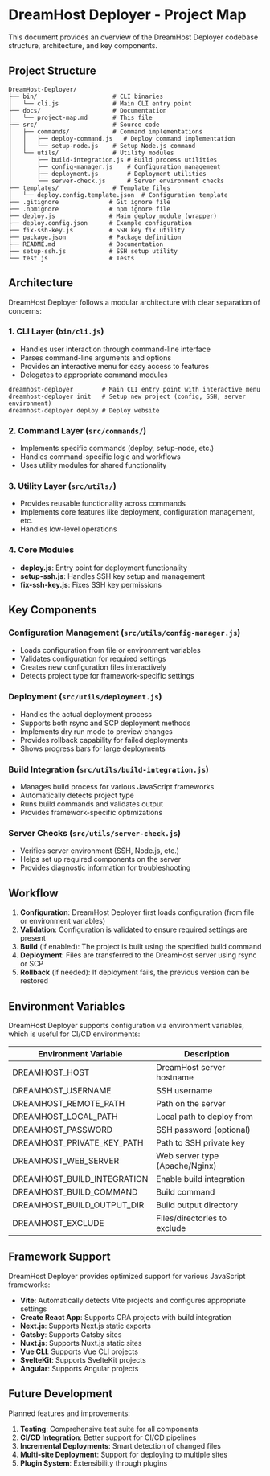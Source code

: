 # DreamHost Deployer - Project Map

This document provides an overview of the DreamHost Deployer codebase structure, architecture, and key components.

## Project Structure

```
DreamHost-Deployer/
├── bin/                     # CLI binaries
│   └── cli.js               # Main CLI entry point
├── docs/                    # Documentation
│   └── project-map.md       # This file
├── src/                     # Source code
│   ├── commands/            # Command implementations
│   │   ├── deploy-command.js   # Deploy command implementation
│   │   └── setup-node.js    # Setup Node.js command
│   └── utils/               # Utility modules
│       ├── build-integration.js # Build process utilities
│       ├── config-manager.js    # Configuration management
│       ├── deployment.js        # Deployment utilities
│       └── server-check.js      # Server environment checks
├── templates/               # Template files
│   └── deploy.config.template.json  # Configuration template
├── .gitignore              # Git ignore file
├── .npmignore              # npm ignore file
├── deploy.js               # Main deploy module (wrapper)
├── deploy.config.json      # Example configuration
├── fix-ssh-key.js          # SSH key fix utility
├── package.json            # Package definition
├── README.md               # Documentation
├── setup-ssh.js            # SSH setup utility
└── test.js                 # Tests
```

## Architecture

DreamHost Deployer follows a modular architecture with clear separation of concerns:

### 1. CLI Layer (`bin/cli.js`)

- Handles user interaction through command-line interface
- Parses command-line arguments and options
- Provides an interactive menu for easy access to features
- Delegates to appropriate command modules

```
dreamhost-deployer        # Main CLI entry point with interactive menu
dreamhost-deployer init   # Setup new project (config, SSH, server environment)
dreamhost-deployer deploy # Deploy website
```

### 2. Command Layer (`src/commands/`)

- Implements specific commands (deploy, setup-node, etc.)
- Handles command-specific logic and workflows
- Uses utility modules for shared functionality

### 3. Utility Layer (`src/utils/`)

- Provides reusable functionality across commands
- Implements core features like deployment, configuration management, etc.
- Handles low-level operations

### 4. Core Modules

- **deploy.js**: Entry point for deployment functionality
- **setup-ssh.js**: Handles SSH key setup and management
- **fix-ssh-key.js**: Fixes SSH key permissions

## Key Components

### Configuration Management (`src/utils/config-manager.js`)

- Loads configuration from file or environment variables
- Validates configuration for required settings
- Creates new configuration files interactively
- Detects project type for framework-specific settings

### Deployment (`src/utils/deployment.js`)

- Handles the actual deployment process
- Supports both rsync and SCP deployment methods
- Implements dry run mode to preview changes
- Provides rollback capability for failed deployments
- Shows progress bars for large deployments

### Build Integration (`src/utils/build-integration.js`)

- Manages build process for various JavaScript frameworks
- Automatically detects project type
- Runs build commands and validates output
- Provides framework-specific optimizations

### Server Checks (`src/utils/server-check.js`)

- Verifies server environment (SSH, Node.js, etc.)
- Helps set up required components on the server
- Provides diagnostic information for troubleshooting

## Workflow

1. **Configuration**: DreamHost Deployer first loads configuration (from file or environment variables)
2. **Validation**: Configuration is validated to ensure required settings are present
3. **Build** (if enabled): The project is built using the specified build command
4. **Deployment**: Files are transferred to the DreamHost server using rsync or SCP
5. **Rollback** (if needed): If deployment fails, the previous version can be restored

## Environment Variables

DreamHost Deployer supports configuration via environment variables, which is useful for CI/CD environments:

| Environment Variable | Description |
|---------------------|-------------|
| DREAMHOST_HOST | DreamHost server hostname |
| DREAMHOST_USERNAME | SSH username |
| DREAMHOST_REMOTE_PATH | Path on the server |
| DREAMHOST_LOCAL_PATH | Local path to deploy from |
| DREAMHOST_PASSWORD | SSH password (optional) |
| DREAMHOST_PRIVATE_KEY_PATH | Path to SSH private key |
| DREAMHOST_WEB_SERVER | Web server type (Apache/Nginx) |
| DREAMHOST_BUILD_INTEGRATION | Enable build integration |
| DREAMHOST_BUILD_COMMAND | Build command |
| DREAMHOST_BUILD_OUTPUT_DIR | Build output directory |
| DREAMHOST_EXCLUDE | Files/directories to exclude |

## Framework Support

DreamHost Deployer provides optimized support for various JavaScript frameworks:

- **Vite**: Automatically detects Vite projects and configures appropriate settings
- **Create React App**: Supports CRA projects with build integration
- **Next.js**: Supports Next.js static exports
- **Gatsby**: Supports Gatsby sites
- **Nuxt.js**: Supports Nuxt.js static sites
- **Vue CLI**: Supports Vue CLI projects
- **SvelteKit**: Supports SvelteKit projects
- **Angular**: Supports Angular projects

## Future Development

Planned features and improvements:

1. **Testing**: Comprehensive test suite for all components
2. **CI/CD Integration**: Better support for CI/CD pipelines
3. **Incremental Deployments**: Smart detection of changed files
4. **Multi-site Deployment**: Support for deploying to multiple sites
5. **Plugin System**: Extensibility through plugins 